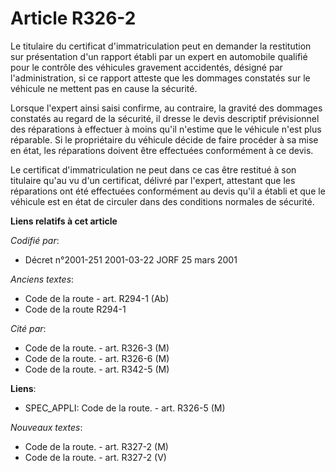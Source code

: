 # Article R326-2

Le titulaire du certificat d'immatriculation peut en demander la restitution sur présentation d'un rapport établi par un
expert en automobile qualifié pour le contrôle des véhicules gravement accidentés, désigné par l'administration, si ce
rapport atteste que les dommages constatés sur le véhicule ne mettent pas en cause la sécurité.

Lorsque l'expert ainsi saisi confirme, au contraire, la gravité des dommages constatés au regard de la sécurité, il dresse le
devis descriptif prévisionnel des réparations à effectuer à moins qu'il n'estime que le véhicule n'est plus réparable. Si le
propriétaire du véhicule décide de faire procéder à sa mise en état, les réparations doivent être effectuées conformément à
ce devis.

Le certificat d'immatriculation ne peut dans ce cas être restitué à son titulaire qu'au vu d'un certificat, délivré par
l'expert, attestant que les réparations ont été effectuées conformément au devis qu'il a établi et que le véhicule est en
état de circuler dans des conditions normales de sécurité.

**Liens relatifs à cet article**

_Codifié par_:

  - Décret n°2001-251 2001-03-22 JORF 25 mars 2001

_Anciens textes_:

  - Code de la route - art. R294-1 (Ab)
  - Code de la route R294-1

_Cité par_:

  - Code de la route. - art. R326-3 (M)
  - Code de la route. - art. R326-6 (M)
  - Code de la route. - art. R342-5 (M)

**Liens**:

  - SPEC_APPLI: Code de la route. - art. R326-5 (M)

_Nouveaux textes_:

  - Code de la route. - art. R327-2 (M)
  - Code de la route. - art. R327-2 (V)
